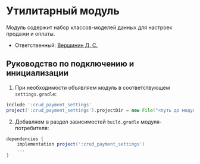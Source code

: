 # Утилитарный модуль

Модуль содержит набор классов-моделей данных для настроек продажи и оплаты.

- Ответственный: [Вершинин Д. С.](https://online.sbis.ru/person/32b47a94-feaa-4a37-b480-55053acb7528)

## Руководство по подключению и инициализации
1. При необходимости объявляем модуль в соответствующем `settings.gradle`:
```gradle
include ':crud_payment_settings'
project(':crud_payment_settings').projectDir = new File("<путь до модуля>/crud/payment_settings")
```
2. Добавляем в раздел зависимостей `build.gradle` модуля-потребителя:
```gradle
dependencies {
    implementation project(':crud_payment_settings')
    ...
}
```